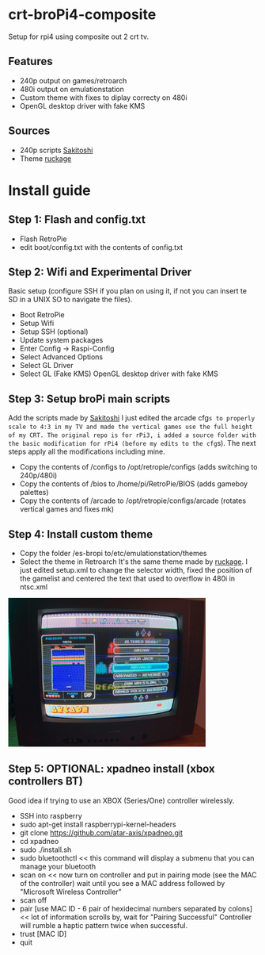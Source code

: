 # crt-broPi4-composite
 Setup for rpi4 using composite out 2 crt tv. 

## Features
- 240p output on games/retroarch
- 480i output on emulationstation
- Custom theme with fixes to diplay correcty on 480i
- OpenGL desktop driver with fake KMS

## Sources
- 240p scripts [Sakitoshi](https://github.com/Sakitoshi/retropie-crt-tvout)
- Theme [ruckage](https://github.com/ruckage/es-theme-snes-mini)

# Install guide

## Step 1: Flash and config.txt
- Flash RetroPie
- edit boot/config.txt with the contents of config.txt

## Step 2: Wifi and Experimental Driver
Basic setup (configure SSH if you plan on using it, if not you can insert te SD in a UNIX SO to navigate the files).
- Boot RetroPie
- Setup Wifi
- Setup SSH (optional)
- Update system packages
- Enter Config -> Raspi-Config
- Select Advanced Options
- Select GL Driver
- Select GL (Fake KMS) OpenGL desktop driver with fake KMS

## Step 3: Setup broPi main scripts
Add the scripts made by [Sakitoshi](https://github.com/Sakitoshi/retropie-crt-tvout)
I just edited the arcade cfg`s to properly scale to 4:3 in my TV and made the vertical games use the full height of my CRT.
The original repo is for rPi3, i added a source folder with the basic modification for rPi4 (before my edits to the cfg`s). The next steps apply all the modifications including mine. 
- Copy the contents of /configs to /opt/retropie/configs (adds switching to 240p/480i)
- Copy the contents of /bios to /home/pi/RetroPie/BIOS (adds gameboy palettes)
- Copy the contents of /arcade to /opt/retropie/configs/arcade (rotates vertical games and fixes mk)

## Step 4: Install custom theme
- Copy the folder /es-bropi to/etc/emulationstation/themes
- Select the theme in Retroarch
It's the same theme made by [ruckage](https://github.com/ruckage/es-theme-snes-mini).
I just edited setup.xml to change the selector width, fixed the position of the gamelist and centered the text that used to overflow in 480i in ntsc.xml
<img src="images/es-theme-fix.png" alt="Theme Fix 480i" height="300">

## Step 5: OPTIONAL: xpadneo install (xbox controllers BT)
Good idea if trying to use an XBOX (Series/One) controller wirelessly.
- SSH into raspberry
- sudo apt-get install raspberrypi-kernel-headers
- git clone https://github.com/atar-axis/xpadneo.git 
- cd xpadneo
- sudo ./install.sh
- sudo bluetoothctl << this command will display a submenu that you can manage your bluetooth
- scan on << now turn on controller and put in pairing mode (see the MAC of the controller) wait until you see a MAC address followed by "Microsoft Wireless Controller"
- scan off
- pair [use MAC ID - 6 pair of hexidecimal numbers separated by colons] << lot of information scrolls by, wait for "Pairing Successful" Controller will rumble a haptic pattern twice when successful.
- trust [MAC ID] 
- quit